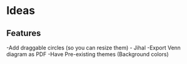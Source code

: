 # Ideas


## Features

-Add draggable circles (so you can resize them) - Jihal 
-Export Venn diagram as PDF
-Have Pre-existing themes (Background colors)


